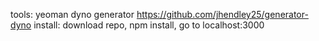 tools: yeoman dyno generator https://github.com/jhendley25/generator-dyno
install: download repo, npm install, go to localhost:3000


